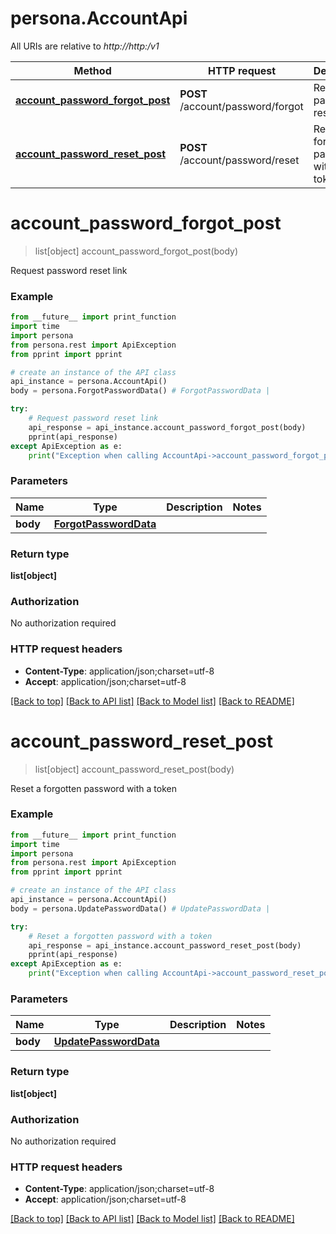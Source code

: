 # persona.AccountApi

All URIs are relative to *http://http:/v1*

Method | HTTP request | Description
------------- | ------------- | -------------
[**account_password_forgot_post**](AccountApi.md#account_password_forgot_post) | **POST** /account/password/forgot | Request password reset link
[**account_password_reset_post**](AccountApi.md#account_password_reset_post) | **POST** /account/password/reset | Reset a forgotten password with a token


# **account_password_forgot_post**
> list[object] account_password_forgot_post(body)

Request password reset link

### Example

```python
from __future__ import print_function
import time
import persona
from persona.rest import ApiException
from pprint import pprint

# create an instance of the API class
api_instance = persona.AccountApi()
body = persona.ForgotPasswordData() # ForgotPasswordData | 

try:
    # Request password reset link
    api_response = api_instance.account_password_forgot_post(body)
    pprint(api_response)
except ApiException as e:
    print("Exception when calling AccountApi->account_password_forgot_post: %s\n" % e)
```

### Parameters

Name | Type | Description  | Notes
------------- | ------------- | ------------- | -------------
 **body** | [**ForgotPasswordData**](ForgotPasswordData.md)|  | 

### Return type

**list[object]**

### Authorization

No authorization required

### HTTP request headers

 - **Content-Type**: application/json;charset=utf-8
 - **Accept**: application/json;charset=utf-8

[[Back to top]](#) [[Back to API list]](../README.md#documentation-for-api-endpoints) [[Back to Model list]](../README.md#documentation-for-models) [[Back to README]](../README.md)

# **account_password_reset_post**
> list[object] account_password_reset_post(body)

Reset a forgotten password with a token

### Example

```python
from __future__ import print_function
import time
import persona
from persona.rest import ApiException
from pprint import pprint

# create an instance of the API class
api_instance = persona.AccountApi()
body = persona.UpdatePasswordData() # UpdatePasswordData | 

try:
    # Reset a forgotten password with a token
    api_response = api_instance.account_password_reset_post(body)
    pprint(api_response)
except ApiException as e:
    print("Exception when calling AccountApi->account_password_reset_post: %s\n" % e)
```

### Parameters

Name | Type | Description  | Notes
------------- | ------------- | ------------- | -------------
 **body** | [**UpdatePasswordData**](UpdatePasswordData.md)|  | 

### Return type

**list[object]**

### Authorization

No authorization required

### HTTP request headers

 - **Content-Type**: application/json;charset=utf-8
 - **Accept**: application/json;charset=utf-8

[[Back to top]](#) [[Back to API list]](../README.md#documentation-for-api-endpoints) [[Back to Model list]](../README.md#documentation-for-models) [[Back to README]](../README.md)

